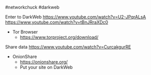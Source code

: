 #networkchuck #darkweb

Enter to DarkWeb
https://www.youtube.com/watch?v=U2-JPqrALsA
https://www.youtube.com/watch?v=tBnJRraXDc0
- Tor Browser
	- https://www.torproject.org/download/

Share data
https://www.youtube.com/watch?v=CurcakgurRE
- OnionShare
	- https://onionshare.org/
	- Put your site on DarkWeb